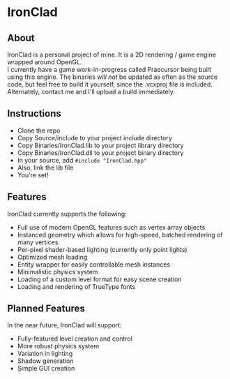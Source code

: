 IronClad
========

## About
IronClad is a personal project of mine. It is a 2D rendering / game engine wrapped around OpenGL.  
I currently have a game work-in-progress called Praecursor being built using this engine.
The binaries *will not* be updated as often as the source code, but feel free to build it yourself,
since the .vcxproj file is included. Alternately, contact me and I'll upload a build immediately.

## Instructions
* Clone the repo
* Copy Source/include to your project include directory
* Copy Binaries/IronClad.lib to your project library directory
* Copy Binaries/IronClad.dll to your project binary directory
* In your source, add `#include "IronClad.hpp"`
* Also, link the lib file
* You're set!

## Features
IronClad currently supports the following:
* Full use of modern OpenGL features such as vertex array objects
* Instanced geometry which allows for high-speed, batched rendering of many vertices
* Per-pixel shader-based lighting (currently only point lights)
* Optimized mesh loading
* Entity wrapper for easily controllable mesh instances
* Minimalistic physics system
* Loading of a custom level format for easy scene creation
* Loading and rendering of TrueType fonts

## Planned Features
In the near future, IronClad will support:
* Fully-featured level creation and control
* More robust physics system
* Variation in lighting
* Shadow generation
* Simple GUI creation
